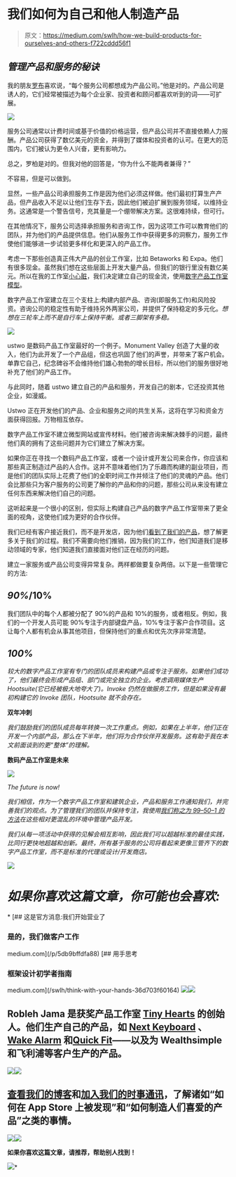 # 我们如何为自己和他人制造产品

> 原文：<https://medium.com/swlh/how-we-build-products-for-ourselves-and-others-f722cddd56f1>

## ***管理产品和服务的秘诀***

我的朋友[罗布](https://twitter.com/rkenedi)喜欢说，“每个服务公司都想成为产品公司。”他是对的。产品公司是诱人的，它们经常被描述为每个企业家、投资者和顾问都喜欢听到的词——可扩展。

![](img/3b84d838e7ee6fbd9c3e5a7142109154.png)

服务公司通常以计费时间或基于价值的价格运营，但产品公司并不直接依赖人力报酬。产品公司获得了数亿美元的资金，并得到了媒体和投资者的认可。在更大的范围内，它们被认为更令人兴奋，更有影响力。

总之，罗柏是对的。但我对他的回答是，“你为什么不能两者兼得？”

不容易，但是可以做到。

显然，一些产品公司承担服务工作是因为他们必须这样做。他们最初打算生产产品，但产品收入不足以让他们生存下去，因此他们被迫扩展到服务领域，以维持业务。这通常是一个警告信号，充其量是一个绷带解决方案。这很难持续，但可行。

在其他情况下，服务公司选择承担服务和咨询工作，因为这项工作可以教育他们的团队，并为他们的产品提供信息。他们从服务工作中获得更多的洞察力，服务工作使他们能够进一步试验更多样化和更深入的产品工作。

考虑一下那些创造真正伟大产品的创业工作室，比如 Betaworks 和 Expa。他们有很多现金。虽然我们想在这些层面上开发大量产品，但我们的银行里没有数亿美元。所以在我的工作室[小心脏](http://www.tinyhearts.com)，我们决定建立自己的现金流，使用[数字产品工作室模型](http://blog.marvelapp.com/state-of-the-digital-nation-2016/)。

数字产品工作室建立在三个支柱上:构建内部产品、咨询(即服务工作)和风险投资。咨询公司的稳定性有助于维持另外两家公司，并提供了保持稳定的多元化。*想想在三轮车上而不是自行车上保持平衡。或者三脚架有多稳。*

![](img/48b07fc530a52f93a072b7e45bbe32a8.png)

ustwo 是数码产品工作室最好的一个例子。Monument Valley 创造了大量的收入，他们为此开发了一个产品组，但这也巩固了他们的声誉，并带来了客户机会。单靠它自己，纪念碑谷不会维持他们雄心勃勃的增长目标，所以他们的服务很好地补充了他们的产品工作。

与此同时，随着 ustwo 建立自己的产品和服务，开发自己的剧本，它还投资其他企业，如漫威。

Ustwo 正在开发他们的产品、企业和服务之间的共生关系，这将在学习和资金方面获得回报。万物相互依存。

数字产品工作室不建立微型网站或宣传材料。他们被咨询来解决棘手的问题，最终他们真的拥有了这些问题并为它们建立了解决方案。

如果你正在寻找一个数码产品工作室，或者一个设计或开发公司来合作，你应该和那些真正制造过产品的人合作。这并不意味着他们为了乐趣而构建的副业项目，而是他们的团队实际上花费了他们的全职时间工作并倾注了他们的灵魂的产品。他们会比那些只为客户服务的公司更了解你的产品和你的问题，那些公司从来没有建立任何东西来解决他们自己的问题。

这听起来是一个很小的区别，但实际上构建自己产品的数字产品工作室带来了更全面的视角，这使他们成为更好的合作伙伴。

我们已经有客户接近我们，而不是开发店，因为他们[看到了我们的产品](http://tinyhearts.com/work/)，想了解更多关于我们的过程。我们不需要向他们推销，因为我们的工作，他们知道我们是移动领域的专家，他们知道我们直接面对他们正在经历的问题。

建立一家服务或产品公司变得异常复杂。两样都做要复杂两倍。以下是一些管理它的方法:

## ***90%*/10%**

我们团队中的每个人都被分配了 90%的产品和 10%的服务，或者相反。例如，我们的一个开发人员可能 90%专注于内部键盘产品，10%专注于客户合作项目。这让每个人都有机会从事其他项目，但保持他们的重点和优先次序非常清楚。

## *100%*

*较大的数字产品工作室有专门的团队成员来构建产品或专注于服务。如果他们成功了，他们最终会形成产品组、部门或完全独立的企业。考虑调用媒体生产 Hootsuite(它已经被极大地夸大了)。Invoke 仍然在做服务工作，但是如果没有最初构建它的 Invoke 团队，Hootsuite 就不会存在。*

****双年冲刺****

*我们鼓励我们的团队成员每年转换一次工作重点。例如，如果在上半年，他们正在开发一个内部产品，那么在下半年，他们将为合作伙伴开发服务。这有助于我在本文前面谈到的更“整体”的理解。*

****数码产品工作室是未来****

*![](img/a28e0a029b5f6c7b44a0a59e27bc6c04.png)*

*The future is now!*

*我们相信，作为一个数字产品工作室和建筑企业，产品和服务工作通知我们，并完善我们的观点。为了管理我们的团队并保持专注，我使用[我们称之为 99–50–1 的方法](/life-learning/how-to-scale-yourself-the-99-50-1-framework-7798518f36e1#.lx0784eg7)在这些相对更混乱的环境中管理产品开发。*

*我们从每一项活动中获得的见解会相互影响，因此我们可以超越标准的最佳实践，比同行更快地超越和创新。最终，所有基于服务的公司将看起来更像三管齐下的数字产品工作室，而不是标准的代理或设计/开发商店。*

*![](img/0fe3a33f93517371f1b4a57744a3cb71.png)*

# *如果你喜欢这篇文章，你可能也会喜欢:*

*[](/p/5db9bffdfa88) [## 这是官方消息:我们开始营业了

### 是的，我们做客户工作

medium.com](/p/5db9bffdfa88) [](/swlh/think-with-your-hands-36d703f60164) [## 用手思考

### 框架设计初学者指南

medium.com](/swlh/think-with-your-hands-36d703f60164) ![](img/0fe3a33f93517371f1b4a57744a3cb71.png)![](img/b43386676b3f4d6c770853ee8f0f3dc4.png)

## Robleh Jama 是获奖产品工作室 [Tiny Hearts](http://www.tinyhearts.com/) 的创始人。他们生产自己的产品，如 [Next Keyboard](http://www.nextkeyboard.co) 、 [Wake Alarm](http://www.tinyhearts.com/wake) 和[Quick Fit](http://www.tinyhearts.com/quickfit)——以及为 Wealthsimple 和飞利浦等客户生产的产品。

[![](img/428f3f738b46b914daea7a3ce9a36de7.png)](http://www.twitter.com/robjama)![](img/7483c9036977920f615e1592cff9ceb0.png)

## [查看我们的博客](http://blog.tinyhearts.com)和[加入我们的时事通讯](http://bit.ly/1kp6lTN)，了解诸如“如何在 App Store 上被发现”和“如何制造人们喜爱的产品”之类的事情。

[![](img/dcdf9e605b7846de9c6395b9d1c4a908.png)](http://bit.ly/1kp6lTN)![](img/790b8d05e04306d97bb3431659fe3199.png)

**如果你喜欢这篇文章，请推荐，帮助别人找到！**

![](img/5bc9d65d35242683c8ae446907aee55e.png)*